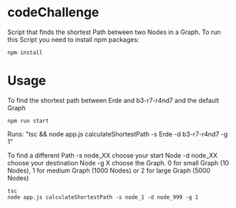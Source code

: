 ﻿# codeChallenge

Script that finds the shortest Path between two Nodes in a Graph. To run this Script you need to install npm packages:
```
npm install
```

# Usage

To find the shortest path between Erde and b3-r7-r4nd7 and the default Graph
```
npm run start
```
Runs: "tsc && node app.js calculateShortestPath -s Erde -d b3-r7-r4nd7 -g 1"

To find a different Path
-s node_XX choose your start Node
-d node_XX choose your destination Node
-g X choose the Graph. 0 for small Graph (10 Nodes), 1 for medium Graph (1000 Nodes) or 2 for large Graph (5000 Nodes)
```
tsc
node app.js calculateShortestPath -s node_1 -d node_999 -g 1
```
